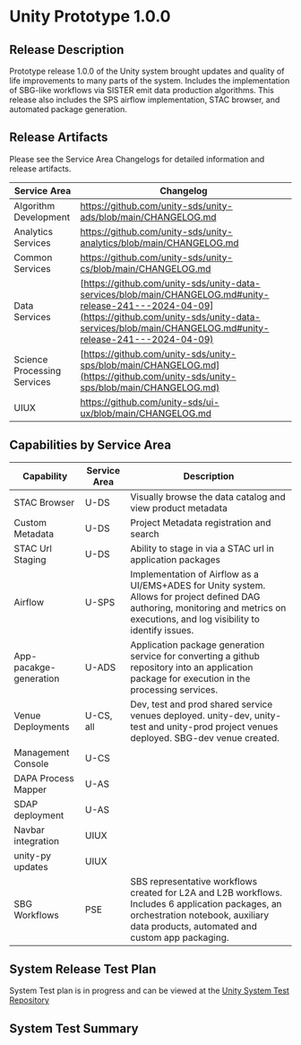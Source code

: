 # Unity Prototype 1.0.0

## Release Description

Prototype release 1.0.0 of the Unity system brought updates and quality of life improvements to many parts of the system. Includes the implementation of SBG-like workflows via SISTER emit data production algorithms. This release also includes the SPS airflow implementation, STAC browser, and automated package generation.



## Release Artifacts

Please see the Service Area Changelogs for detailed information and release artifacts.

| Service Area                | Changelog                                                                                                                                                                                                        |
| --------------------------- | ---------------------------------------------------------------------------------------------------------------------------------------------------------------------------------------------------------------- |
| Algorithm Development       | https://github.com/unity-sds/unity-ads/blob/main/CHANGELOG.md                                                                                                                                                    |
| Analytics Services          | https://github.com/unity-sds/unity-analytics/blob/main/CHANGELOG.md                                                                                                                                              |
| Common Services             | https://github.com/unity-sds/unity-cs/blob/main/CHANGELOG.md                                                                                                                                                     |
| Data Services               | [https://github.com/unity-sds/unity-data-services/blob/main/CHANGELOG.md#unity-release-241---2024-04-09](https://github.com/unity-sds/unity-data-services/blob/main/CHANGELOG.md#unity-release-241---2024-04-09) |
| Science Processing Services | [https://github.com/unity-sds/unity-sps/blob/main/CHANGELOG.md](https://github.com/unity-sds/unity-sps/blob/main/CHANGELOG.md)                                                                                   |
| UIUX                        | https://github.com/unity-sds/ui-ux/blob/main/CHANGELOG.md                                                                                                                                                        |

## Capabilities by Service Area

| Capability             | Service Area | Description                                                                                                                                                                              |
| ---------------------- | ------------ | ---------------------------------------------------------------------------------------------------------------------------------------------------------------------------------------- |
| STAC Browser           | U-DS         | Visually browse the data catalog and view product metadata                                                                                                                               |
| Custom Metadata        | U-DS         | Project Metadata registration and search                                                                                                                                                 |
| STAC Url Staging       | U-DS         | Ability to stage in via a STAC url in application packages                                                                                                                               |
| Airflow                | U-SPS        | Implementation of Airflow as a UI/EMS+ADES for Unity system. Allows for project defined DAG authoring, monitoring and metrics on executions, and log visibility to identify issues.      |
| App-pacakge-generation | U-ADS        | Application package generation service for converting a github repository into an application package for execution in the processing services.                                          |
| Venue Deployments      | U-CS, all    | Dev, test and prod shared service venues deployed. unity-dev, unity-test and unity-prod project venues deployed. SBG-dev venue created.                                                  |
| Management Console     | U-CS         |                                                                                                                                                                                          |
| DAPA Process Mapper    | U-AS         |                                                                                                                                                                                          |
| SDAP deployment        | U-AS         |                                                                                                                                                                                          |
| Navbar integration     | UIUX         |                                                                                                                                                                                          |
| unity-py updates       | UIUX         |                                                                                                                                                                                          |
| SBG Workflows          | PSE          | SBS representative workflows created for L2A and L2B workflows. Includes 6 application packages, an orchestration notebook, auxiliary data products, automated and custom app packaging. |

## System Release Test Plan

System Test plan is in progress and can be viewed at the [Unity System Test Repository](https://github.com/unity-sds/unity-system-test)

## System Test Summary
